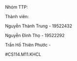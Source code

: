 
Nhóm TTP:

Thành viên:

  Nguyễn Thành Trung   - 19522432
  
  Nguyễn Đình Thọ      - 19522292
             
  Trần Hồ Thiên Phước  - 
             
#CS114.M11.KHCL
